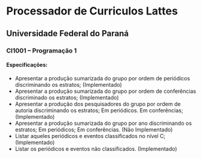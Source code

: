 # Processador de Curriculos Lattes
## Universidade Federal do Paraná
### CI1001 – Programação 1

#### Especificações:

* Apresentar a produção sumarizada do grupo por ordem de periódicos discriminando os estratos; (Implementado)
* Apresentar a produção sumarizada do grupo por ordem de conferências discriminado os estratos; (Implementado)
* Apresentar a produção dos pesquisadores do grupo por ordem de autoria discriminando os estratos; Em periódicos. Em conferências; (Implementado)
* Apresentar a produção sumarizada do grupo por ano discriminando os estratos; Em periódicos; Em conferências. (Não Implementado)
* Listar aqueles periódicos e eventos classificados no nível C; (Implementado)
* Listar os periódicos e eventos não classificados. (Implementado)

